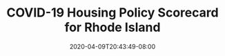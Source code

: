 ---
title: "COVID-19 Housing Policy Scorecard for Rhode Island"
date: 2020-04-09T20:43:49-08:00
layout: single
type: covid-policy-rankings
state_abbrev: ri # use state abbreviation.
state_title: Rhode Island
photoCredit:
hasSubnav: true
socialDescription: COVID-19 Housing Policy Scorecard for Rhode Island
description: See how Rhode Island ranks in our nationwide scorecard of housing policies in response to COVID-19.
url: /covid-policy-scorecard/ri
aliases:
    - /covid-policy-scorecard/ri
    - /covid-policy-scorecard/rhode-island
    - /es/covid-policy-scorecard/ri
    - /es/covid-policy-scorecard/rhode-island
---